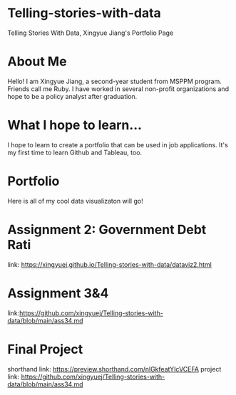 # Telling-stories-with-data
Telling Stories With Data, Xingyue Jiang's Portfolio Page 

# About Me
Hello! I am Xingyue Jiang, a second-year student from MSPPM program. Friends call me Ruby. I have worked in several non-profit organizations and hope to be a policy analyst after graduation.

# What I hope to learn...
I hope to learn to create a portfolio that can be used in job applications. It's my first time to learn Github and Tableau, too.

# Portfolio
Here is all of my cool data visualizaton will go!

# Assignment 2: Government Debt Rati
link: https://xingyuej.github.io/Telling-stories-with-data/dataviz2.html

# Assignment 3&4
link:https://github.com/xingyuej/Telling-stories-with-data/blob/main/ass34.md

# Final Project
shorthand link: https://preview.shorthand.com/nlGkfeatYIcVCEFA
project link: https://github.com/xingyuej/Telling-stories-with-data/blob/main/ass34.md


  








